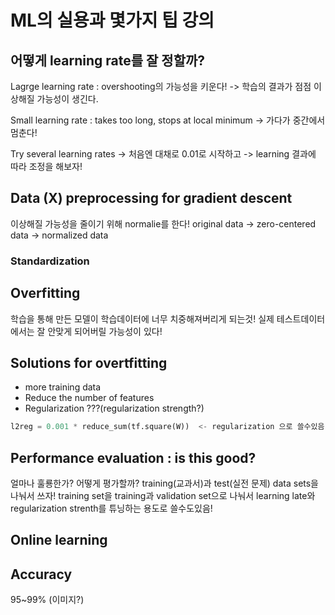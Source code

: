 # ML의 실용과 몇가지 팁 강의

## 어떻게 learning rate를 잘 정할까?
Lagrge learning rate : overshooting의 가능성을 키운다!
 -> 학습의 결과가 점점 이상해질 가능성이 생긴다.

Small learning rate : takes too long, stops at local minimum
 -> 가다가 중간에서 멈춘다!

Try several learning rates
 -> 처음엔 대채로 0.01로 시작하고
 -> learning 결과에 따라 조정을 해보자!

## Data (X) preprocessing for gradient descent
이상해질 가능성을 줄이기 위해 normalie를 한다!
original data -> zero-centered data -> normalized data

### Standardization


## Overfitting
학습을 통해 만든 모델이 학습데이터에 너무 치중해져버리게 되는것!
실제 테스트데이터에서는 잘 안맞게 되어버릴 가능성이 있다!

## Solutions for overtfitting
 - more training data
 - Reduce the number of features
 - Regularization ???(regularization strength?)
```python
l2reg = 0.001 * reduce_sum(tf.square(W))  <- regularization 으로 쓸수있음!
```
## Performance evaluation : is this good?
얼마나 훌룡한가? 어떻게 평가할까?
training(교과서)과 test(실전 문제) data sets을 나눠서 쓰자!
training set을 training과 validation set으로 나눠서 learning late와 regularization strenth를 튜닝하는 용도로 쓸수도있음!

## Online learning

## Accuracy
95~99% (이미지?)
